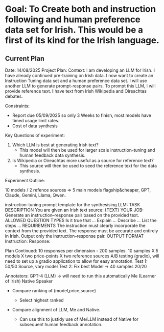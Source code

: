 # Goal: To Create both and instruction following and human preference data set for Irish. This would be a first of its kind for the Irish language.

## Current Plan

Date: 14/08/2025
Project Plan: 
Context: I am developing an LLM for Irish. I have already continued pre-training on Irish data. I now want to create an Instruction Tuning data set and a human preference data set. I will use another LLM to generate prompt-response pairs. To prompt this LLM, I will provide reference text. I have text from Irish Wikipedia and Oireachtas debates.

Constraints:
- Report due 05/09/2025 so only 3 Weeks to finish, most models have timed usage limit rates.
- Cost of data synthesis

Key Questions of experiment:
1) Which LLM is best at generating Irish text?
	- This model will then be used for larger scale instruction-tuning and human feedback data synthesis.
2) Is Wikipedia or Oireachtas more useful as a source for reference text? 
	- This source will then be used to seed the reference text for the data synthesis.
	
Experiment Outline:

10 models / 2 refence sources => 5 main models flagship&cheaper, GPT, Claude, Gemini, Llama, Qwen.

instruction-tuning prompt template for the synthesising LLM:
TASK DESCRIPTION
You are given an Irish text source: {TEXT}
YOUR JOB:
Generate an instruction–response pair based on the provided text.
ALLOWED QUESTION TYPES
Is it true that ...
Explain ...
Describe ...
List the steps ...
REQUIREMENTS
The instruction must clearly incorporate the context from the provided text.
The response must be accurate and entirely in Irish.
Output only the instruction–response pair.
OUTPUT FORMAT
Instruction: <instruction in Irish>
Response: <response in Irish>


Plan Continued:
10 responses per dimension - 200 samples. 10 samples X 5 models X two price-points X two reference sources
A/B testing (gradio), will need to set up a gradio application to allow for easy annotation.
Test 1: 50/50 Source, vary model
Test 2: Fix best Model -> 40 samples 20/20


Annotators:
GPT-4 (LLM) -> will need to run this automatically
Me (Learner of Irish)
Native Speaker

- Compare ranking of (model,price,source)
	- Select highest ranked
	
- Compare alignment of LLM, Me and Native.
	- Can use this to justidy use of Me/LLM instead of Native for subsequent human feedback annotation.
	
